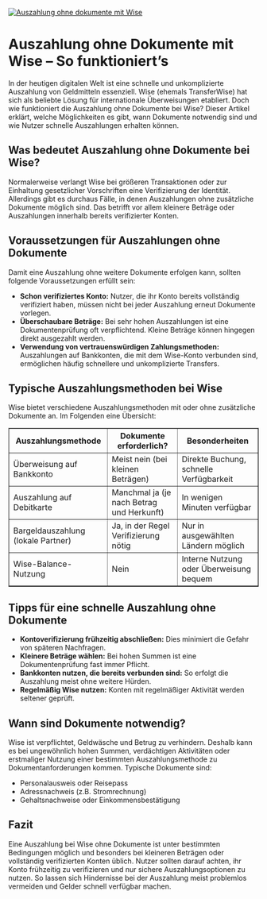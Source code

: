 [![Auszahlung ohne dokumente mit Wise](https://123-caf.pages.dev/gitsignup.png)](https://vrmoo.ru/Bt82HjjY)

<h1>Auszahlung ohne Dokumente mit Wise – So funktioniert’s</h1> <p>In der heutigen digitalen Welt ist eine schnelle und unkomplizierte Auszahlung von Geldmitteln essenziell. Wise (ehemals TransferWise) hat sich als beliebte Lösung für internationale Überweisungen etabliert. Doch wie funktioniert die Auszahlung ohne Dokumente bei Wise? Dieser Artikel erklärt, welche Möglichkeiten es gibt, wann Dokumente notwendig sind und wie Nutzer schnelle Auszahlungen erhalten können.</p>  <h2>Was bedeutet Auszahlung ohne Dokumente bei Wise?</h2> <p>Normalerweise verlangt Wise bei größeren Transaktionen oder zur Einhaltung gesetzlicher Vorschriften eine Verifizierung der Identität. Allerdings gibt es durchaus Fälle, in denen Auszahlungen ohne zusätzliche Dokumente möglich sind. Das betrifft vor allem kleinere Beträge oder Auszahlungen innerhalb bereits verifizierter Konten.</p>  <h2>Voraussetzungen für Auszahlungen ohne Dokumente</h2> <p>Damit eine Auszahlung ohne weitere Dokumente erfolgen kann, sollten folgende Voraussetzungen erfüllt sein:</p> <ul>   <li><strong>Schon verifiziertes Konto:</strong> Nutzer, die ihr Konto bereits vollständig verifiziert haben, müssen nicht bei jeder Auszahlung erneut Dokumente vorlegen.</li>   <li><strong>Überschaubare Beträge:</strong> Bei sehr hohen Auszahlungen ist eine Dokumentenprüfung oft verpflichtend. Kleine Beträge können hingegen direkt ausgezahlt werden.</li>   <li><strong>Verwendung von vertrauenswürdigen Zahlungsmethoden:</strong> Auszahlungen auf Bankkonten, die mit dem Wise-Konto verbunden sind, ermöglichen häufig schnellere und unkomplizierte Transfers.</li> </ul>  <h2>Typische Auszahlungsmethoden bei Wise</h2> <p>Wise bietet verschiedene Auszahlungsmethoden mit oder ohne zusätzliche Dokumente an. Im Folgenden eine Übersicht:</p>  <table border="1" cellpadding="8" cellspacing="0" style="border-collapse: collapse; width: 100%;">   <thead>     <tr>       <th>Auszahlungsmethode</th>       <th>Dokumente erforderlich?</th>       <th>Besonderheiten</th>     </tr>   </thead>   <tbody>     <tr>       <td>Überweisung auf Bankkonto</td>       <td>Meist nein (bei kleinen Beträgen)</td>       <td>Direkte Buchung, schnelle Verfügbarkeit</td>     </tr>     <tr>       <td>Auszahlung auf Debitkarte</td>       <td>Manchmal ja (je nach Betrag und Herkunft)</td>       <td>In wenigen Minuten verfügbar</td>     </tr>     <tr>       <td>Bargeldauszahlung (lokale Partner)</td>       <td>Ja, in der Regel Verifizierung nötig</td>       <td>Nur in ausgewählten Ländern möglich</td>     </tr>     <tr>       <td>Wise-Balance-Nutzung</td>       <td>Nein</td>       <td>Interne Nutzung oder Überweisung bequem</td>     </tr>   </tbody> </table>  <h2>Tipps für eine schnelle Auszahlung ohne Dokumente</h2> <ul>   <li><strong>Kontoverifizierung frühzeitig abschließen:</strong> Dies minimiert die Gefahr von späteren Nachfragen.</li>   <li><strong>Kleinere Beträge wählen:</strong> Bei hohen Summen ist eine Dokumentenprüfung fast immer Pflicht.</li>   <li><strong>Bankkonten nutzen, die bereits verbunden sind:</strong> So erfolgt die Auszahlung meist ohne weitere Hürden.</li>   <li><strong>Regelmäßig Wise nutzen:</strong> Konten mit regelmäßiger Aktivität werden seltener geprüft.</li> </ul>  <h2>Wann sind Dokumente notwendig?</h2> <p>Wise ist verpflichtet, Geldwäsche und Betrug zu verhindern. Deshalb kann es bei ungewöhnlich hohen Summen, verdächtigen Aktivitäten oder erstmaliger Nutzung einer bestimmten Auszahlungsmethode zu Dokumentanforderungen kommen. Typische Dokumente sind:</p> <ul>   <li>Personalausweis oder Reisepass</li>   <li>Adressnachweis (z.B. Stromrechnung)</li>   <li>Gehaltsnachweise oder Einkommensbestätigung</li> </ul>  <h2>Fazit</h2> <p>Eine Auszahlung bei Wise ohne Dokumente ist unter bestimmten Bedingungen möglich und besonders bei kleineren Beträgen oder vollständig verifizierten Konten üblich. Nutzer sollten darauf achten, ihr Konto frühzeitig zu verifizieren und nur sichere Auszahlungsoptionen zu nutzen. So lassen sich Hindernisse bei der Auszahlung meist problemlos vermeiden und Gelder schnell verfügbar machen.</p>